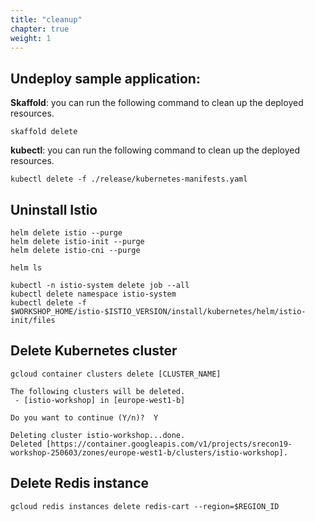```yaml
---
title: "cleanup"
chapter: true
weight: 1
---
```




## Undeploy sample application:


**Skaffold**: you can run the following command to clean up the deployed resources.
```
skaffold delete
```

**kubectl**: you can run the following command to clean up the deployed resources.

```
kubectl delete -f ./release/kubernetes-manifests.yaml
```


## Uninstall Istio


```
helm delete istio --purge
helm delete istio-init --purge
helm delete istio-cni --purge

helm ls

kubectl -n istio-system delete job --all
kubectl delete namespace istio-system
kubectl delete -f $WORKSHOP_HOME/istio-$ISTIO_VERSION/install/kubernetes/helm/istio-init/files
```

## Delete Kubernetes cluster
```shell
gcloud container clusters delete [CLUSTER_NAME]
```

```
The following clusters will be deleted.
 - [istio-workshop] in [europe-west1-b]

Do you want to continue (Y/n)?  Y

Deleting cluster istio-workshop...done.                                                                                                                                                                    
Deleted [https://container.googleapis.com/v1/projects/srecon19-workshop-250603/zones/europe-west1-b/clusters/istio-workshop].
```

## Delete Redis instance

```
gcloud redis instances delete redis-cart --region=$REGION_ID
```
